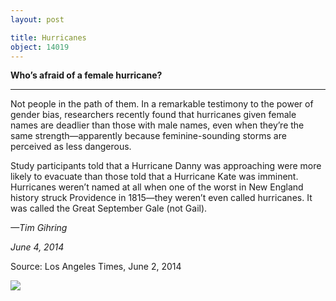```yaml
---
layout: post

title: Hurricanes
object: 14019
---
```

**Who’s afraid of a female hurricane?**

****

Not people in the path of them. In a remarkable testimony to the power of gender bias, researchers recently found that hurricanes given female names are deadlier than those with male names, even when they’re the same strength—apparently because feminine-sounding storms are perceived as less dangerous.

Study participants told that a Hurricane Danny was approaching were more likely to evacuate than those told that a Hurricane Kate was imminent. Hurricanes weren’t named at all when one of the worst in New England history struck Providence in 1815—they weren’t even called hurricanes. It was called the Great September Gale (not Gail).

*—Tim Gihring*

*June 4, 2014*

Source: Los Angeles Times, June 2, 2014

![]({{siteurl.base}}/images/14-06-04_23.3d_HurricanesEDIT-1.jpg)
